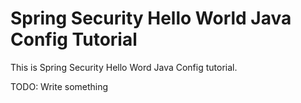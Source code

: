 Spring Security Hello World Java Config Tutorial
=====

This is Spring Security Hello Word Java Config tutorial.

TODO: Write something
